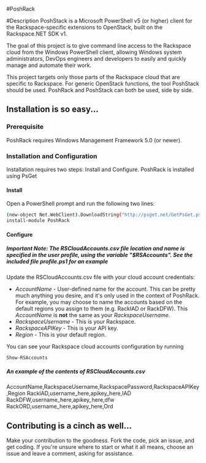 #PoshRack

#Description
PoshStack is a Microsoft PowerShell v5 (or higher) client for the Rackspace-specific extensions to OpenStack, built on the Rackspace.NET SDK v1.

The goal of this project is to give command line access to the Rackspace cloud from the Windows PowerShell client, allowing Windows system administrators, DevOps engineers and developers to easily and quickly manage and automate their work.

This project targets only those parts of the Rackspace cloud that are specific to Rackspace. For generic OpenStack functions, the tool PoshStack should be used. PoshRack and PoshStack can both be used, side by side.

## Installation is so easy...

### Prerequisite
PoshRack requires Windows Management Framework 5.0 (or newer).

### Installation and Configuration
Installation requires two steps: Install and Configure. PoshRack is installed using PsGet

#### Install
Open a PowerShell prompt and run the following two lines:
```bash
(new-object Net.WebClient).DownloadString("http://psget.net/GetPsGet.ps1") | Invoke-Expression
install-module PoshRack
```
#### Configure
##### Important Note: The RSCloudAccounts.csv file location and name is specified in the user profile, using the variable "$RSAccounts". See the included file profile.ps1 for an example

Update the RSCloudAccounts.csv file with your cloud account credentials:  
  * _AccountName_ - User-defined name for the account. This can be pretty much anything you desire, and it's only used in the context of PoshRack. For example, you may choose to name the accounts based on the default regions you assign to them (e.g. RackIAD or RackDFW). This _AccountName_ is **not** the same as your _RackspaceUsername_.
  * _RackspaceUsername_ - This is your Rackspace.
  * _RackspaceAPIKey_ - This is your API key.
  * _Region_ - This is your default region.

You can see your Rackspace cloud accounts configuration by running
```bash
Show-RSAccounts
```

##### An example of the contents of RSCloudAccounts.csv

AccountName,RackspaceUsername,RackspacePassword,RackspaceAPIKey,Region
RackIAD,username_here,apikey_here,IAD
RackDFW,username_here,apikey_here,dfw
RackORD,username_here,apikey_here,Ord

## Contributing is a cinch as well...
Make your contribution to the goodness. Fork the code, pick an issue, and get coding. If you're unsure where to start or what it all means, choose an issue and leave a comment, asking for assistance.
